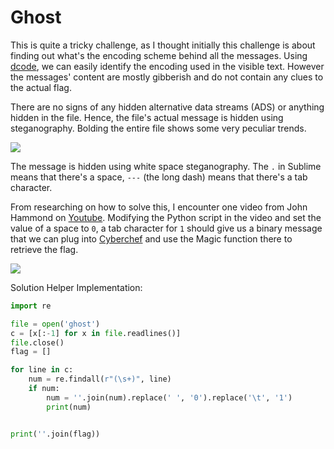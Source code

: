 # Ghost

This is quite a tricky challenge, as I thought initially this challenge is about finding out what's the encoding scheme behind all the messages. Using [dcode](https://www.dcode.fr/cipher-identifier), we can easily identify the encoding used in the visible text. However the messages' content are mostly gibberish and do not contain any clues to the actual flag.

There are no signs of any hidden alternative data streams (ADS) or anything hidden in the file. Hence, the file's actual message is hidden using steganography. Bolding the entire file shows some very peculiar trends.

<img src="https://i.imgur.com/mmylIYO.png">

The message is hidden using white space steganography. The `.` in Sublime means that there's a space, `---` (the long dash) means that there's a tab character.

From researching on how to solve this, I encounter one video from John Hammond on [Youtube](https://www.youtube.com/watch?v=guJX2s6eB_4). Modifying the Python script in the video and set the value of a space to `0`, a tab character for `1` should give us a binary message that we can plug into [Cyberchef](https://gchq.github.io/CyberChef) and use the Magic function there to retrieve the flag.

<img src="https://i.imgur.com/X3iiWat.png">

Solution Helper Implementation:
```python
import re

file = open('ghost')
c = [x[:-1] for x in file.readlines()]
file.close()
flag = []

for line in c:
	num = re.findall(r"(\s+)", line)
	if num:
		num = ''.join(num).replace(' ', '0').replace('\t', '1')
		print(num)


print(''.join(flag))
```